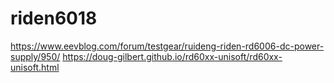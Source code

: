 # riden6018
https://www.eevblog.com/forum/testgear/ruideng-riden-rd6006-dc-power-supply/950/
https://doug-gilbert.github.io/rd60xx-unisoft/rd60xx-unisoft.html
